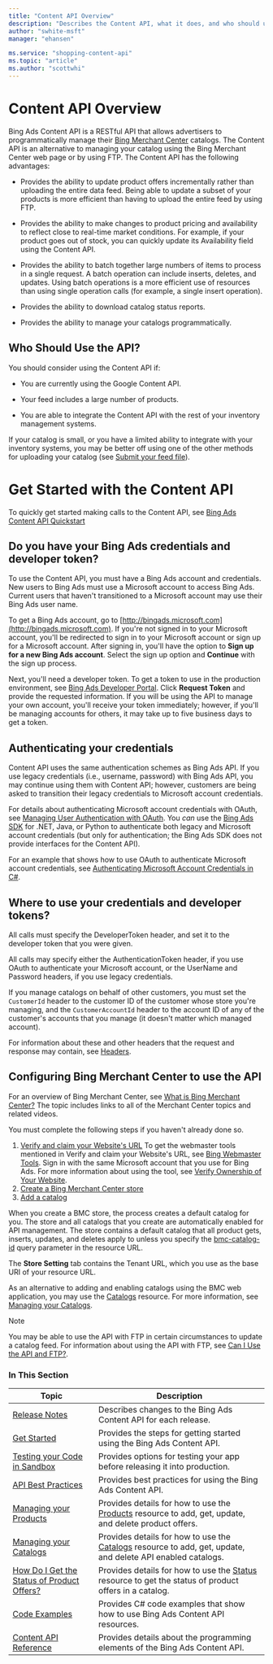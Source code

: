 ```yaml
---
title: "Content API Overview"
description: "Describes the Content API, what it does, and who should use it."
author: "swhite-msft"
manager: "ehansen"

ms.service: "shopping-content-api"
ms.topic: "article"
ms.author: "scottwhi"
---
```

# Content API Overview
Bing Ads Content API is a RESTful API that allows advertisers to programmatically 
manage their [Bing Merchant Center](http://help.bingads.microsoft.com/#apex/3/en/51083/1) catalogs. The Content API is an alternative to managing your catalog using the Bing Merchant Center web page or by using FTP. The Content API has the following advantages:

-   Provides the ability to update product offers incrementally rather than uploading the entire data feed. Being able to update  a subset of your products is more efficient than having to upload the entire feed by using FTP.

-   Provides the ability to make changes to product pricing and availability to reflect close to real-time market conditions. For example, if your product goes out of stock, you can quickly update its Availability field using the Content API.

-   Provides the ability to batch together large numbers of items to process in a single request. A batch operation can include inserts, deletes, and updates. Using batch operations is a more efficient use of resources than using single operation calls (for example, a single insert operation).

-   Provides the ability to download catalog status reports.

-   Provides the ability to manage your catalogs programmatically.


## Who Should Use the API?
You should consider using the Content API if:

-   You are currently using the Google Content API. 

-   Your feed includes a large number of products.

-   You are able to integrate the Content API with the rest of your inventory management systems.

If your catalog is small, or you have a limited ability to integrate with your inventory systems, you may be better off using one of the other methods for uploading your catalog (see [Submit your feed file](http://help.bingads.microsoft.com/#apex/3/en/51086/1)).

# Get Started with the Content API

To quickly get started making calls to the Content API, see [Bing Ads Content API Quickstart](./quickstart.md) 

## <a name="credentials"/> Do you have your Bing Ads credentials and developer token?
To use the Content API, you must have a Bing Ads account and credentials. New users to Bing Ads must use a Microsoft account to access Bing Ads. Current users that haven't transitioned to a Microsoft account may use their Bing Ads user name. 

To get a Bing Ads account, go to [http://bingads.microsoft.com](http://bingads.microsoft.com). If you're not signed in to your Microsoft account, you'll be redirected to sign in to your Microsoft account or sign up for a Microsoft account. After signing in, you'll have the option to **Sign up for a new Bing Ads account**. Select the sign up option and **Continue** with the sign up process.

Next, you'll need a developer token. To get a token to use in the production environment, see [Bing Ads Developer Portal](https://developers.bingads.microsoft.com/account). Click **Request Token** and provide the requested information. If you will be using the API to manage your own account, you'll receive your token immediately; however, if you'll be managing accounts for others, it may take up to five business days to get a token.

## <a name="authentication"/> Authenticating your credentials

Content API uses the same authentication schemes as Bing Ads API. If you use legacy credentials (i.e., username, password) with Bing Ads API, you may continue using them with Content API; however, customers are being asked to transition their legacy credentials to Microsoft account credentials. 

For details about authenticating Microsoft account credentials with OAuth, see [Managing User Authentication with OAuth](~/guides/authentication-oauth.md). You *can* use the [Bing Ads SDK](~/guides/client-libraries.md) for .NET, Java, or Python to authenticate both legacy and Microsoft account credentials (but only for authentication; the Bing Ads SDK does not provide interfaces for the Content API).

For an example that shows how to use OAuth to authenticate Microsoft account credentials, see [Authenticating Microsoft Account Credentials in C#](../shopping-content/code-example-authentication-oauth.md).

## Where to use your credentials and developer tokens?

All calls must specify the DeveloperToken header, and set it to the developer token that you were given.

All calls may specify either the AuthenticationToken header, if you use OAuth to authenticate your Microsoft account, or the UserName and Password headers, if you use legacy credentials.

If you manage catalogs on behalf of other customers, you must set the `CustomerId` header to the customer ID of the customer whose store you're managing, and the `CustomerAccountId` header to the account ID of any of the customer's accounts that you manage (it doesn't matter which managed account). 

For information about these and other headers that the request and response may contain, see [Headers](../shopping-content/products-resource.md#headers). 

## <a name="configurebmc"/> Configuring Bing Merchant Center to use the API

For an overview of Bing Merchant Center, see [What is Bing Merchant Center?](http://help.bingads.microsoft.com/#apex/3/en/51083/1) The topic includes links to all of the Merchant Center topics and related videos.

You must complete the following steps if you haven't already done so.

1. [Verify and claim your Website's URL](http://help.bingads.microsoft.com/#apex/3/en/50888/1)
  To get the webmaster tools mentioned in Verify and claim your Website's URL, see [Bing Webmaster Tools](http://www.bing.com/toolbox/webmaster). Sign in with the same Microsoft account that you use for Bing Ads. For more information about using the tool, see [Verify Ownership of Your Website](http://www.bing.com/webmaster/help/how-to-verify-ownership-of-your-site-afcfefc6). 
2. [Create a Bing Merchant Center store](http://help.bingads.microsoft.com/#apex/3/en/51085/1)
3. [Add a catalog](http://help.bingads.microsoft.com/#apex/3/en/51105/1)

When you create a BMC store, the process creates a default catalog for you. The store and all catalogs that you create are automatically enabled for API management. The store contains a default catalog that all product gets, inserts, updates, and deletes apply to unless you specify the [bmc-catalog-id](../shopping-content/products-resource.md#bmccatalogid) query parameter in the resource URL. 

The **Store Setting** tab contains the Tenant URL, which you use as the base URI of your resource URL.

As an alternative to adding and enabling catalogs using the BMC web application, you may use the [Catalogs](../shopping-content/catalogs-resource.md) resource. For more information, see [Managing your Catalogs](../shopping-content/manage-catalogs.md).

> [!NOTE] 
> You may be able to use the API with FTP in certain circumstances to update a catalog feed. For information about using the API with FTP, see [Can I Use the API and FTP?](../shopping-content/can-use-api-ftp.md). 


### In This Section

|Topic|Description|
|---------|---------------|
|[Release Notes](../shopping-content/release-notes.md)|Describes changes to the Bing Ads Content API for each release.|
|[Get Started](../shopping-content/get-started.md)|Provides the steps for getting started using the Bing Ads Content API.|
|[Testing your Code in Sandbox](../shopping-content/test-code-sandbox.md)|Provides options for testing your app before releasing it into production.|
|[API Best Practices](../shopping-content/api-best-practices.md)|Provides best practices for using the Bing Ads Content API.|
|[Managing your Products](../shopping-content/manage-products.md)|Provides details for how to use the [Products](../shopping-content/products-resource.md) resource to add, get, update, and delete product offers.|
|[Managing your Catalogs](../shopping-content/manage-catalogs.md)|Provides details for how to use the [Catalogs](../shopping-content/catalogs-resource.md) resource to add, get, update, and delete API enabled catalogs.|
|[How Do I Get the Status of Product Offers?](../shopping-content/how-get-status-product-offers.md)|Provides details for how to use the [Status](../shopping-content/catalogs-resource.md) resource to get the status of product offers in a catalog.|
|[Code Examples](../shopping-content/code-examples.md)|Provides C# code examples that show how to use Bing Ads Content API resources.|
|[Content API Reference](../shopping-content/reference.md)|Provides details about the programming elements of the Bing Ads Content API.|
